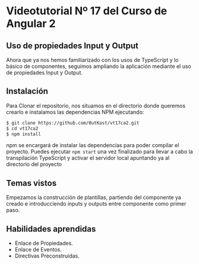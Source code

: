 # Videotutorial Nº 17 del Curso de Angular 2
## Uso de propiedades Input y Output

Ahora que ya nos hemos familiarizado con los usos de TypeScript y lo básico de componentes, seguimos ampliando la aplicación mediante el uso de propiedades Input y Output.



## Instalación

Para Clonar el repositorio, nos situamos en el directorio donde queremos crearlo e instalamos las dependencias NPM ejecutando:


```bash
$ git clone https://github.com/0utKast/vt17ca2.git
$ cd vt17ca2
$ npm install
```

npm se encargará de instalar las dependencias para poder compilar el proyecto. Puedes ejecutar `npm start` una vez finalizado para llevar a cabo la transpilación TypeScript y activar el servidor local apuntando ya al directorio del proyecto



## Temas vistos

Empezamos la construcción de plantillas, partiendo del componente ya creado e introducciendo inputs y outputs entre componente como primer paso.

## Habilidades aprendidas

* Enlace de Propiedades.
* Enlace de Eventos.
* Directivas Preconstruidas.
